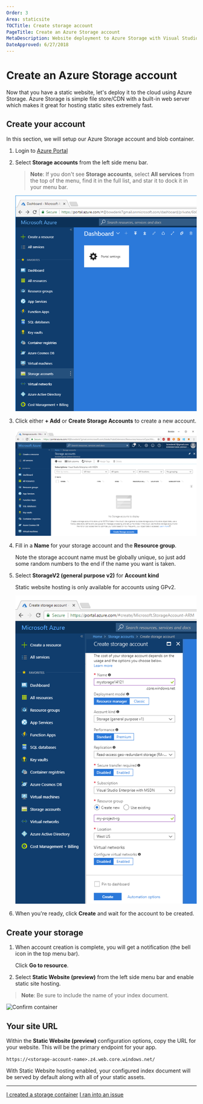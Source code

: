 ```yaml
---
Order: 3
Area: staticsite
TOCTitle: Create storage account
PageTitle: Create an Azure Storage account
MetaDescription: Website deployment to Azure Storage with Visual Studio Code
DateApproved: 6/27/2018
---
```

# Create an Azure Storage account

Now that you have a static website, let's deploy it to the cloud using Azure Storage. Azure Storage is simple file store/CDN with a built-in web server which makes it great for hosting static sites extremely fast.

## Create your account

In this section, we will setup our Azure Storage account and blob container.

1. Login to [Azure Portal](https://portal.azure.com)

2. Select **Storage accounts** from the left side menu bar.

   > **Note**: If you don't see **Storage accounts**, select **All services** from the top of the menu, find it in the full list, and star it to dock it in your menu bar.

   ![Sign into Storage Explorer](/tutorials/images/static-website/storage/1-portal-select-storage.png)

3. Click either **+ Add** or **Create Storage Accounts** to create a new account.

   ![Create new storage account](/tutorials/images/static-website/storage/2-portal-new-storage.png)

4. Fill in a **Name** for your storage account and the **Resource group**.

   Note the storage account name must be globally unique, so just add some random numbers to the end if the name you want is taken.

5. Select **StorageV2 (general purpose v2)** for **Account kind**

   Static website hosting is only available for accounts using GPv2.

   ![Add name and Resource Group](/tutorials/images/static-website/storage/3-portal-config-storage.png)

6. When you're ready, click **Create** and wait for the account to be created.

## Create your storage

1. When account creation is complete, you will get a notification (the bell icon in the top menu bar).

   Click **Go to resource**.

2. Select **Static Website (preview)** from the left side menu bar and enable static site hosting.

  > **Note**: Be sure to include the name of your index document.

   ![Confirm container](/tutorials/images/static-website/storage/8-portal-config-static-site.png)

## Your site URL

Within the **Static Website (preview)** configuration options, copy the URL for your website. This will be the primary endpoint for your app.

`https://<storage-account-name>.z4.web.core.windows.net/`

With Static Website hosting enabled, your configured index document will be served by default along with all of your static assets.

----

<a class="tutorial-next-btn" href="/tutorials/static-website/deploy-website">I created a storage container</a>
<a class="tutorial-feedback-btn" onclick="reportIssue('node-deployment-staticwebsite', 'create-storage')" href="javascript:void(0)">I ran into an issue</a>
